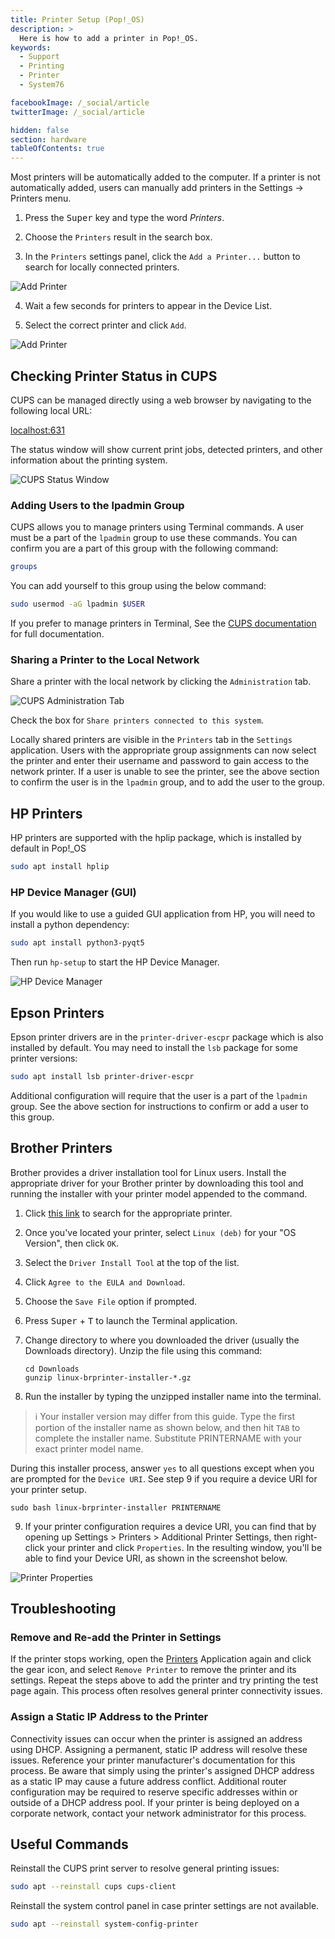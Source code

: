 ```yaml
---
title: Printer Setup (Pop!_OS)
description: >
  Here is how to add a printer in Pop!_OS.
keywords:
  - Support
  - Printing
  - Printer
  - System76

facebookImage: /_social/article
twitterImage: /_social/article

hidden: false
section: hardware
tableOfContents: true
---
```


Most printers will be automatically added to the computer. If a printer is not automatically added, users can manually add printers in the Settings -> Printers menu.  

1. Press the <kbd>Super</kbd> key and type the word *Printers*.

2. Choose the `Printers` result in the search box.

3. In the `Printers` settings panel, click the `Add a Printer...` button to search for locally connected printers.

  ![Add Printer](/images/add-a-printer-pop/add-a-printer.png)

4. Wait a few seconds for printers to appear in the Device List.

5. Select the correct printer and click `Add`.

  ![Add Printer](/images/add-a-printer-pop/click-add.png)

## Checking Printer Status in CUPS

CUPS can be managed directly using a web browser by navigating to the following local URL:

<a href="http://localhost:631" target="_blank">localhost:631</a>

The status window will show current print jobs, detected printers, and other information about the printing system.

![CUPS Status Window](/images/add-a-printer-pop/cups-settings.png)

### Adding Users to the lpadmin Group

CUPS allows you to manage printers using Terminal commands. A user must be a part of the `lpadmin` group to use these commands. You can confirm you are a part of this group with the following command:

```bash
groups
```

You can add yourself to this group using the below command:

```bash
sudo usermod -aG lpadmin $USER
```

If you prefer to manage printers in Terminal, See the [CUPS documentation](https://www.cups.org/doc/admin.html) for full documentation.

### Sharing a Printer to the Local Network

Share a printer with the local network by clicking the `Administration` tab.

![CUPS Administration Tab](/images/add-a-printer-pop/admin-tab.png)

Check the box for `Share printers connected to this system`.

Locally shared printers are visible in the `Printers` tab in the `Settings` application. Users with the appropriate group assignments can now select the printer and enter their username and password to gain access to the network printer. If a user is unable to see the printer, see the above section to confirm the user is in the `lpadmin` group, and to add the user to the group.

## HP Printers

HP printers are supported with the hplip package, which is installed by default in Pop!_OS

```bash
sudo apt install hplip
```

### HP Device Manager (GUI)

If you would like to use a guided GUI application from HP, you will need to install a python dependency:

```bash
sudo apt install python3-pyqt5
```

Then run `hp-setup` to start the HP Device Manager.

![HP Device Manager](/images/add-a-printer-pop/hp-setup.png)

## Epson Printers

Epson printer drivers are in the `printer-driver-escpr` package which is also installed by default. You may need to install the `lsb` package for some printer versions:

```bash
sudo apt install lsb printer-driver-escpr
```

Additional configuration will require that the user is a part of the `lpadmin` group. See the above section for instructions to confirm or add a user to this group.

## Brother Printers

Brother provides a driver installation tool for Linux users. Install the appropriate driver for your Brother printer by downloading this tool and running the installer with your printer model appended to the command.

1. Click <a href="https://support.brother.com/g/b/productsearch.aspx?c=us&lang=en&content=dl" target="_blank">this link</a> to search for the appropriate printer.

2. Once you've located your printer, select `Linux (deb)` for your "OS Version", then click `OK`.

3. Select the `Driver Install Tool` at the top of the list.

4. Click `Agree to the EULA and Download`.

5. Choose the `Save File` option if prompted.

6. Press <kbd>Super</kbd> + <kbd>T</kbd> to launch the Terminal application.

7. Change directory to where you downloaded the driver (usually the Downloads directory). Unzip the file using this command:

   ```
   cd Downloads
   gunzip linux-brprinter-installer-*.gz
   ```

8. Run the installer by typing the unzipped installer name into the terminal.

  > ℹ️ Your installer version may differ from this guide. Type the first portion of the installer name as shown below, and then hit `TAB` to complete the installer name. Substitute PRINTERNAME with your exact printer model name.

During this installer process, answer `yes` to all questions except when you are prompted for the `Device URI`. See step 9 if you require a device URI for your printer setup.

   ```
   sudo bash linux-brprinter-installer PRINTERNAME
   ```
  
9. If your printer configuration requires a device URI, you can find that by opening up Settings > Printers > Additional Printer Settings, then right-click your printer and click `Properties`. In the resulting window, you'll be able to find your Device URI, as shown in the screenshot below.

![Printer Properties](/images/add-a-printer-pop/printer-properties.png)

## Troubleshooting

### Remove and Re-add the Printer in Settings

If the printer stops working, open the <u>Printers</u> Application again and click the gear icon, and select `Remove Printer` to remove the printer and its settings. Repeat the steps above to add the printer and try printing the test page again. This process often resolves general printer connectivity issues.

### Assign a Static IP Address to the Printer

Connectivity issues can occur when the printer is assigned an address using DHCP. Assigning a permanent, static IP address will resolve these issues. Reference your printer manufacturer's documentation for this process. Be aware that simply using the printer's assigned DHCP address as a static IP may cause a future address conflict. Additional router configuration may be required to reserve specific addresses within or outside of a DHCP address pool. If your printer is being deployed on a corporate network, contact your network administrator for this process.

## Useful Commands

Reinstall the CUPS print server to resolve general printing issues:

```bash
sudo apt --reinstall cups cups-client
```

Reinstall the system control panel in case printer settings are not available.

```bash
sudo apt --reinstall system-config-printer
```
